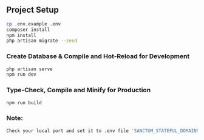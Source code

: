 ## Project Setup

```sh
cp .env.example .env
composer install
npm install
php artisan migrate --seed
```

### Create Database & Compile and Hot-Reload for Development

```sh
php artisan serve
npm run dev
```

### Type-Check, Compile and Minify for Production

```sh
npm run build
```
### Note:

```sh
Check your local port and set it to .env file 'SANCTUM_STATEFUL_DOMAINS' and add credentails Mailtrap in .env file.
```
